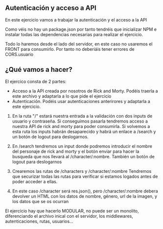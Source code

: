 ## Autenticación y acceso a API

En este ejercicio vamos a trabajar la autenticación y el acceso a la API

Como véis no hay un package.json por tanto tendréis que inicializar NPM e instalar todas las dependencias necesarias para realizar el ejercicio.

Todo lo haremos desde el lado del servidor, en este caso no usaremos el FRONT para consumirlo. Por tanto no deberiáis tener errores de CORS.usuario

## ¿Qué vamos a hacer?
El ejercico consta de 2 partes:
- Acceso a la API creada por nosotros de Rick and Morty. Podéis traerla a este archivo y adaptarla a lo que pide el ejercicio
- Autenticación. Podéis usar autenticaciones anterirores y adaptarla a este ejercicio. 

1. En la ruta "/" estará nuestra entrada a la validación con dos inputs de usuario y contraseña.
Si conseguimos pasarla tendremos acceso a nuestra API de rick and morty para poder consumirla.
Si volvemos a esta ruta los inputs habrán desaparecido y habrá un enlace a /search  y un botón de logout para deslogarnos.

2. En /search tendremos un input donde podremos introducir el nombre del personaje de rick and morty y el botón enviar para hacer la busqueda que nos llevará al /character/:nombre. También un botón de logout para deslogarnos

3. Crearemos las rutas de /characters y /character/:nombre
Tendremos que securizar todas las rutas para verificar si estamos logados antes de poder acceder a ellas.

4. En este caso /character será res.json(), pero /character/:nombre debera devolver un HTML con los datos de nombre, género, url de la imagen, y los datos que se os ocurran

El ejercicio hay que hacerlo MODULAR, no puede ser un monolito, diferenciando el archivo inical con el servidor, los middlewares, autenticaciones, rutas, usuarios...
 

